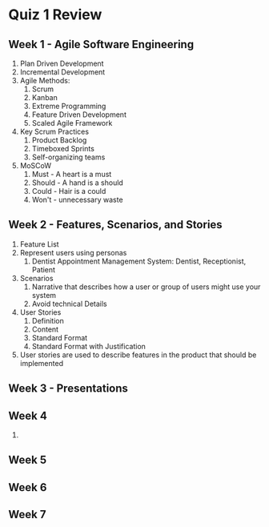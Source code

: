 # Quiz 1 Review
## Week 1 - Agile Software Engineering
1. Plan Driven Development
2. Incremental Development 
3. Agile Methods:
	1. Scrum
	2. Kanban
	3. Extreme Programming
	4. Feature Driven Development
	5. Scaled Agile Framework
4. Key Scrum Practices
	1. Product Backlog
	2. Timeboxed Sprints
	3. Self-organizing teams
5. MoSCoW
	1. Must - A heart is a must
	2. Should - A hand is a should
	3. Could - Hair is a could
	4. Won't - unnecessary waste
## Week 2 - Features, Scenarios, and Stories
1. Feature List
2. Represent users using personas
	1. Dentist Appointment Management System: Dentist, Receptionist, Patient
3. Scenarios
	1. Narrative that describes how a user or group of users might use your system
	2. Avoid technical Details
4. User Stories
	1. Definition
	2. Content
	3. Standard Format
	4. Standard Format with Justification
5. User stories are used to describe features in the product that should be implemented
## Week 3 - Presentations
## Week 4 
1. 
## Week 5 
## Week 6 
## Week  7